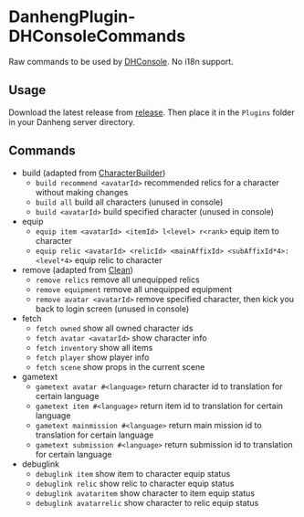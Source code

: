 # DanhengPlugin-DHConsoleCommands

Raw commands to be used by [DHConsole](https://github.com/Anyrainel/DHConsole). No i18n support.

## Usage

Download the latest release from [release](https://github.com/Anyrainel/DanhengPlugin-DHConsoleCommands/releases/latest).
Then place it in the `Plugins` folder in your Danheng server directory.

## Commands

- build (adapted from [CharacterBuilder](https://github.com/EggLinks/DanhengPlugin-CharacterBuilder))
  - `build recommend <avatarId>` recommended relics for a character without making changes
  - `build all` build all characters (unused in console)
  - `build <avatarId>` build specified character (unused in console)
- equip
  - `equip item <avatarId> <itemId> l<level> r<rank>` equip item to character
  - `equip relic <avatarId> <relicId> <mainAffixId> <subAffixId*4>:<level*4>` equip relic to character
- remove (adapted from [Clean](https://github.com/AfricanCh/DanhengPlugin-Clean))
  - `remove relics` remove all unequipped relics
  - `remove equipment` remove all unequipped equipment
  - `remove avatar <avatarId>` remove specified character, then kick you back to login screen (unused in console)
- fetch
  - `fetch owned` show all owned character ids
  - `fetch avatar <avatarId>` show character info
  - `fetch inventory` show all items
  - `fetch player` show player info
  - `fetch scene` show props in the current scene
- gametext
  - `gametext avatar #<language>` return character id to translation for certain language
  - `gametext item #<language>` return item id to translation for certain language
  - `gametext mainmission #<language>` return main mission id to translation for certain language
  - `gametext submission #<language>` return submission id to translation for certain language
- debuglink
  - `debuglink item` show item to character equip status
  - `debuglink relic` show relic to character equip status
  - `debuglink avataritem` show character to item equip status
  - `debuglink avatarrelic` show character to relic equip status
